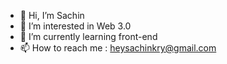 - 👋 Hi, I’m Sachin
- 👀 I’m interested in Web 3.0
- 🌱 I’m currently learning front-end
- 📫 How to reach me : heysachinkry@gmail.com

<!---
sachin18150488/sachin18150488 is a ✨ special ✨ repository because its `README.md` (this file) appears on your GitHub profile.
You can click the Preview link to take a look at your changes.
- 💞️ I’m looking to collaborate on ...
--->
